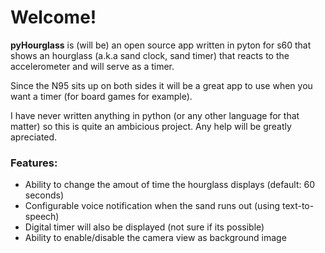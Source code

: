 # Welcome! #

**pyHourglass** is (will be) an open source app written in pyton for s60 that shows an hourglass (a.k.a sand clock, sand timer) that reacts to the accelerometer and will serve as a timer.

Since the N95 sits up on both sides it will be a great app to use when you want a timer (for board games for example).

I have never written anything in python (or any other language for that matter) so this is quite an ambicious project. Any help will be greatly apreciated.

### Features: ###
  * Ability to change the amout of time the hourglass displays (default: 60 seconds)
  * Configurable voice notification when the sand runs out (using text-to-speech)
  * Digital timer will also be displayed (not sure if its possible)
  * Ability to enable/disable the camera view as background image





